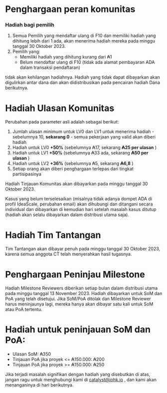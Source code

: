 # **Penghargaan peran komunitas**

### Hadiah bagi pemilih

1. Semua Pemilih yang mendaftar ulang di F10 dan memiliki hadiah yang dihitung lebih dari 1 ada, akan menerima hadiah mereka pada minggu tanggal 30 Oktober 2023.
2. Pemilih yang:
    - Memiliki hadiah yang dihitung kurang dari ₳1
    - Belum mendaftar ulang di F10 (tidak ada alamat pembayaran ADA dalam transaksi pendaftaran)

tidak akan kehilangan hadiahnya. Hadiah yang tidak dapat dibayarkan akan digulirkan antar dana dan akan didistribusikan pada pencairan hadiah Dana berikutnya.

# **Hadiah Ulasan Komunitas**

Perubahan pada parameter asli adalah sebagai berikut:

1. Jumlah ulasan minimum untuk LV0 dan LV1 untuk menerima hadiah - sebelumnya 10, **sekarang 0** - semua pekerjaan yang valid akan diberi hadiah
2. Hadiah untuk LV0 **+50%** (sebelumnya ₳17, sekarang **₳25 per ulasan** )
3. Hadiah untuk LV1 **+50%** (sebelumnya ₳33 ada, sekarang **₳50 per ulasan** )
4. Hadiah untuk LV2 **+36%** (sebelumnya ₳5, sekarang **₳6,8** )
5. Setiap orang akan diberi penghargaan terlepas dari tingkat partisipasinya

Hadiah Tinjauan Komunitas akan dibayarkan pada minggu tanggal 30 Oktober 2023.

Kasus yang belum terselesaikan (misalnya tidak adanya dompet ADA di profil IdeaScale, perubahan email) akan dihubungi dan ditangani secara individual dan dibayarkan di kemudian hari setelah masalah kasus ditutup (hadiah akan selalu dibayarkan dalam distribusi utama saja).

# **Hadiah Tim Tantangan**

Tim Tantangan akan dibayar penuh pada minggu tanggal 30 Oktober 2023, karena semua anggota CT telah menyerahkan hasil tugasnya.

# **Penghargaan Peninjau Milestone**

Hadiah Milestone Reviewers diberikan setiap bulan dalam distribusi utama pada minggu tanggal 13 November 2023. Hadiah dibayarkan untuk SoM dan PoA yang telah disetujui. Jika SoM/PoA ditolak dan Milestone Reviewer harus meninjaunya lagi, mereka hanya akan dibayar satu kali untuk SoM atau PoA tertentu.

# **Hadiah untuk peninjauan SoM dan PoA:**

- Ulasan SoM: ₳350
- Tinjauan PoA jika proyek &lt;= ₳150.000: ₳200
- Tinjauan PoA jika proyek &gt;= ₳150.000: ₳250

Jika terjadi masalah signifikan dengan hadiah yang disebutkan di atas, jangan ragu untuk menghubungi kami di [catalyst@iohk.io](mailto:catalyst@iohk.io) , dan kami akan menanganinya di hari berikutnya.

